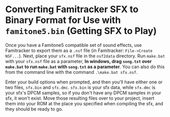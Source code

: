# Converting Famitracker SFX to Binary Format for Use with `famitone5.bin` (Getting SFX to Play)
Once you have a Famitone5 compatible set of sound effects, use Famitracker
to export them as a `.nsf` file (in Famitracker: `File->Create NSF...`).  Next, place your `sfx.nsf` file
in the `nsf2data` directory.  Run `make.bat` with your `sfx.nsf` file as a parameter,
**In windows, drag `song.txt` over `make.bat` to run `make.bat` with `song.txt` as a parameter**.  You can also do this
from the command line with the command `.\make.bat sfx.nsf`.

Enter your build options when prompted, and then you'll
have either one or two files, `sfx.bin` and `sfx.dmc`.  `sfx.bin` is your sfx data, while `sfx.dmc` is your
sfx's DPCM samples, so if you don't have any DPCM samples in your sfx, it won't exist.  Move those
resulting files over to your project, insert them into your ROM at the place you specified when compiling the sfx,
and they should be ready to go.